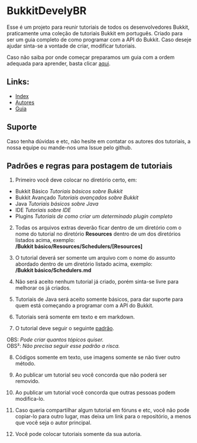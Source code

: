 # BukkitDevelyBR

Esse é um projeto para reunir tutoriais de todos os desenvolvedores Bukkit, praticamente uma coleção de tutoriais Bukkit em português. Criado para ser um guia completo de como programar com a API do Bukkit. Caso deseje ajudar sinta-se a vontade de criar, modificar tutoriais.

Caso não saiba por onde começar preparamos um guia com a ordem adequada para aprender, basta clicar [aqui](Guia.md).

## Links:
* [Index](index.md)
* [Autores](Autores.md)
* [Guia](Guia.md)

## Suporte
Caso tenha dúvidas e etc, não hesite em contatar os autores dos tutoriais, a nossa equipe ou mande-nos uma Issue pelo github.

## Padrões e regras para postagem de tutoriais

1. Primeiro você deve colocar no diretório certo, em:
  * Bukkit Básico *Tutoriais básicos sobre Bukkit*
  * Bukkit Avançado *Tutoriais avançados sobre Bukkit*
  * Java *Tutoriais básicos sobre Java*
  * IDE *Tutoriais sobre IDE*
  * Plugins *Tutoriais de como criar um determinado plugin completo*

2. Todas os arquivos extras deverão ficar dentro de um diretório com o nome do tutorial no diretório **Resources** dentro de um dos diretórios listados acima, exemplo:   
**/Bukkit básico/Resources/Schedulers/[Resources]**

3. O tutorial deverá ser somente um arquivo com o nome do assunto abordado dentro de um diretório listado acima, exemplo:  
**/Bukkit básico/Schedulers.md**

4. Não será aceito nenhum tutorial já criado, porém sinta-se livre para melhorar os já criados.

5. Tutoriais de Java será aceito somente básicos, para dar suporte para quem está começando a programar com a API do Bukkit.

6. Tutoriais será somente em texto e em markdown.

7. O tutorial deve seguir o seguinte [padrão](Padr%C3%A3o%20do%20tutorial.md).

  OBS: *Pode criar quantos tópicos quiser.*  
  OBS²: *Não precisa seguir esse padrão a risca.*

8. Códigos somente em texto, use imagens somente se não tiver outro método.

9. Ao publicar um tutorial seu você concorda que não poderá ser removido.

10. Ao publicar um tutorial você concorda que outras pessoas podem modifica-lo.

11. Caso queria compartilhar algum tutorial em fóruns e etc, você não pode copiar-lo para outro lugar, mas deixa um link para o repositório, a menos que você seja o autor principal.

12. Você pode colocar tutoriais somente da sua autoria.
